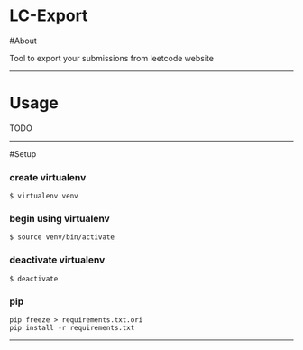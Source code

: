 LC-Export
==========
#About

Tool to export your submissions from leetcode website

---

# Usage

TODO

---
#Setup

### create virtualenv
    $ virtualenv venv
### begin using virtualenv
    $ source venv/bin/activate
### deactivate virtualenv
    $ deactivate
### pip
    pip freeze > requirements.txt.ori
    pip install -r requirements.txt

---



